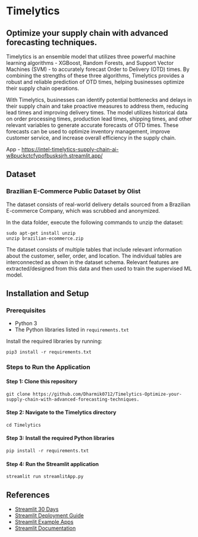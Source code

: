 # Timelytics
## Optimize your supply chain with advanced forecasting techniques.

Timelytics is an ensemble model that utilizes three powerful machine learning algorithms - XGBoost, Random Forests, and Support Vector Machines (SVM) - to accurately forecast Order to Delivery (OTD) times. By combining the strengths of these three algorithms, Timelytics provides a robust and reliable prediction of OTD times, helping businesses optimize their supply chain operations.

With Timelytics, businesses can identify potential bottlenecks and delays in their supply chain and take proactive measures to address them, reducing lead times and improving delivery times. The model utilizes historical data on order processing times, production lead times, shipping times, and other relevant variables to generate accurate forecasts of OTD times. These forecasts can be used to optimize inventory management, improve customer service, and increase overall efficiency in the supply chain.

App - https://intel-timelytics-supply-chain-ai-w8puckctcfypofbusksjrh.streamlit.app/

## Dataset
### Brazilian E-Commerce Public Dataset by Olist

The dataset consists of real-world delivery details sourced from a Brazilian E-commerce Company, which was scrubbed and anonymized.

In the data folder, execute the following commands to unzip the dataset:

```
sudo apt-get install unzip
unzip brazilian-ecommerce.zip
```

The dataset consists of multiple tables that include relevant information about the customer, seller, order, and location. The individual tables are interconnected as shown in the dataset schema. Relevant features are extracted/designed from this data and then used to train the supervised ML model.

## Installation and Setup
### Prerequisites
- Python 3
- The Python libraries listed in `requirements.txt`

Install the required libraries by running:
```
pip3 install -r requirements.txt
```

### Steps to Run the Application
#### Step 1: Clone this repository
```
git clone https://github.com/Dharmik0712/Timelytics-Optimize-your-supply-chain-with-advanced-forecasting-techniques.
```

#### Step 2: Navigate to the Timelytics directory
```
cd Timelytics
```

#### Step 3: Install the required Python libraries
```
pip install -r requirements.txt
```

#### Step 4: Run the Streamlit application
```
streamlit run streamlitApp.py
```

## References
- [Streamlit 30 Days](https://30days.streamlit.app/)
- [Streamlit Deployment Guide](https://docs.streamlit.io/streamlit-community-cloud/get-started/deploy-an-app)
- [Streamlit Example Apps](https://streamlit-cloud-example-apps-streamlit-app-sw3u0r.streamlit.app/)
- [Streamlit Documentation](https://docs.streamlit.io/library/advanced-features/configuration)

